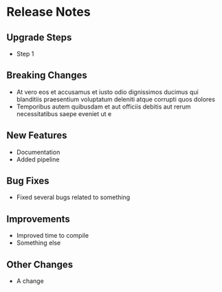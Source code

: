 # Release Notes

## Upgrade Steps
- Step 1

## Breaking Changes
- At vero eos et accusamus et iusto odio dignissimos ducimus qui blanditiis praesentium voluptatum deleniti atque corrupti quos dolores
- Temporibus autem quibusdam et aut officiis debitis aut rerum necessitatibus saepe eveniet ut e

## New Features
- Documentation 
- Added pipeline

## Bug Fixes

- Fixed several bugs related to something 


## Improvements
- Improved time to compile 
- Something else

## Other Changes

- A change
